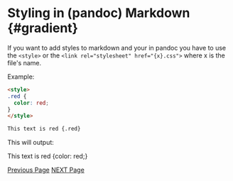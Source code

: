 <link rel="stylesheet" href="index.css">

# Styling in (pandoc) Markdown {#gradient}

If you want to add styles to markdown and your in pandoc you have to use the `<style>` or the `<link rel="stylesheet" href="{x}.css">` where x is the file\'s name.

Example:

```markdown
<style>
.red {
  color: red;
}
</style>

This text is red {.red}
```

This will output:

This text is red {color: red;}

[Previous Page](Entry1.md) [NEXT Page](Entry3.md)
